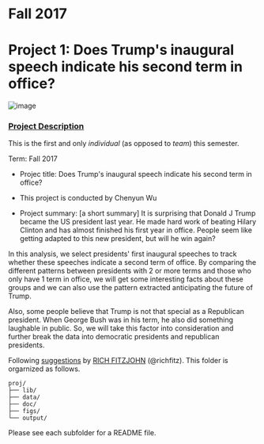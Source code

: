 # Fall 2017
# Project 1: Does Trump's inaugural speech indicate his second term in office?

![image](https://i.pinimg.com/736x/13/c7/36/13c736ff49e63f31c5117a84efafdaf5--list-of-presidents-vendetta.jpg)

### [Project Description](doc/)
This is the first and only *individual* (as opposed to *team*) this semester. 

Term: Fall 2017

+ Projec title:  Does Trump's inaugural speech indicate his second term in office?
+ This project is conducted by Chenyun Wu

+ Project summary: [a short summary] It is surprising that Donald J Trump became the US president last year. He made hard work of beating Hilary Clinton and has almost finished his first year in office.
People seem like getting adapted to this new president, but will he win again?

In this analysis, we select presidents' first inaugural speeches to track whether these speeches indicate a second term of office.
By comparing the different patterns between presidents with 2 or more terms and those who only have 1 term in office, we will get some interesting facts about these groups and we can also use the pattern extracted anticipating the future of Trump.

Also, some people believe that Trump is not that special as a Republican president. When George Bush was in his term, he also did something laughable in public. So, we will take this factor into consideration and further break the data into democratic presidents and republican presidents.

Following [suggestions](http://nicercode.github.io/blog/2013-04-05-projects/) by [RICH FITZJOHN](http://nicercode.github.io/about/#Team) (@richfitz). This folder is orgarnized as follows.

```
proj/
├── lib/
├── data/
├── doc/
├── figs/
└── output/
```

Please see each subfolder for a README file.
